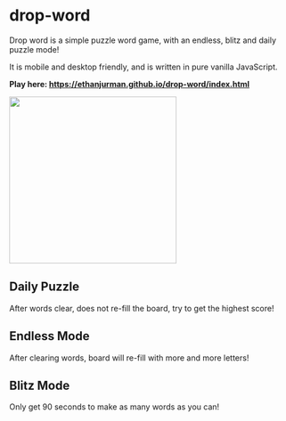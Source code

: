 # drop-word

Drop word is a simple puzzle word game, with an endless, blitz and daily puzzle mode!

It is mobile and desktop friendly, and is written in pure vanilla JavaScript.

**Play here: https://ethanjurman.github.io/drop-word/index.html**

<img src="https://user-images.githubusercontent.com/1131494/156527269-029ed847-29ee-4eee-8c0f-40b6d45407bf.png" width="300px" />


## Daily Puzzle
After words clear, does not re-fill the board, try to get the highest score!

## Endless Mode
After clearing words, board will re-fill with more and more letters! 

## Blitz Mode
Only get 90 seconds to make as many words as you can! 

